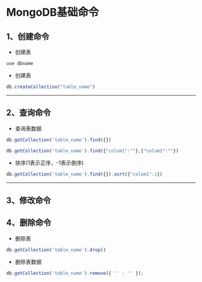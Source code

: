 # MongoDB基础命令

## 1、创建命令

- 创建表
```
use dbname
```

- 创建表

```js
db.createCollection("table_name")
```

---

## 2、查询命令

- 查询表数据
```js
db.getCollection('table_name').find({})

db.getCollection('table_name').find({"colum1":""},{"colum2":""})
```

- 排序(1表示正序，-1表示倒序)
```js
db.getCollection('table_name').find({}).sort({"colum1":1})
```

----


## 3、修改命令


## 4、删除命令

- 删除表
```js
db.getCollection('table_name').drop()
```

- 删除表数据
```js
db.getCollection('table_name').remove({ '' : '' });
```